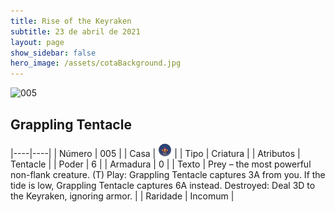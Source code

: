 ```yaml
---
title: Rise of the Keyraken
subtitle: 23 de abril de 2021
layout: page
show_sidebar: false
hero_image: /assets/cotaBackground.jpg
---
```


![005](https://cards-keyforge.s3.eu-north-1.amazonaws.com/media/en/rotk/005.png)

## Grappling Tentacle

|----|----|
| Número | 005 |
| Casa | ![Keyraken](https://raw.githubusercontent.com/cardsofkeyforge/cardsofkeyforge.github.io/master/rotk/keyraken.png "Keyraken") |
| Tipo | Criatura |
| Atributos | Tentacle |
| Poder | 6 |
| Armadura | 0 |
| Texto | Prey – the most powerful non-flank creature. (T) Play: Grappling Tentacle captures 3A from  you. If the tide is low, Grappling Tentacle  captures 6A instead. Destroyed: Deal 3D to the Keyraken,  ignoring armor. |
| Raridade | Incomum |
